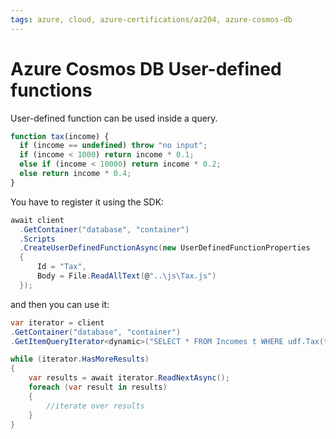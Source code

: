 ```yaml
---
tags: azure, cloud, azure-certifications/az204, azure-cosmos-db
---
```


# Azure Cosmos DB User-defined functions

User-defined function can be used inside a query.

```js
function tax(income) {
  if (income == undefined) throw "no input";
  if (income < 1000) return income * 0.1;
  else if (income < 10000) return income * 0.2;
  else return income * 0.4;
}
```

You have to register it using the SDK:

```cs
await client
  .GetContainer("database", "container")
  .Scripts
  .CreateUserDefinedFunctionAsync(new UserDefinedFunctionProperties
  {
      Id = "Tax",
      Body = File.ReadAllText(@"..\js\Tax.js")
  });
```

and then you can use it:

```cs
var iterator = client
.GetContainer("database", "container")
.GetItemQueryIterator<dynamic>("SELECT * FROM Incomes t WHERE udf.Tax(t.income) > 20000");

while (iterator.HasMoreResults)
{
    var results = await iterator.ReadNextAsync();
    foreach (var result in results)
    {
        //iterate over results
    }
}
```
